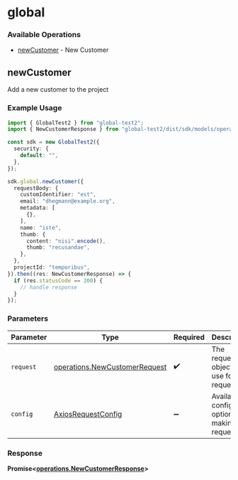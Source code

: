 # global

### Available Operations

* [newCustomer](#newcustomer) - New Customer

## newCustomer

Add a new customer to the project

### Example Usage

```typescript
import { GlobalTest2 } from "global-test2";
import { NewCustomerResponse } from "global-test2/dist/sdk/models/operations";

const sdk = new GlobalTest2({
  security: {
    default: "",
  },
});

sdk.global.newCustomer({
  requestBody: {
    customIdentifier: "est",
    email: "dhegmann@example.org",
    metadata: [
      {},
    ],
    name: "iste",
    thumb: {
      content: "nisi".encode(),
      thumb: "recusandae",
    },
  },
  projectId: "temporibus",
}).then((res: NewCustomerResponse) => {
  if (res.statusCode == 200) {
    // handle response
  }
});
```

### Parameters

| Parameter                                                                      | Type                                                                           | Required                                                                       | Description                                                                    |
| ------------------------------------------------------------------------------ | ------------------------------------------------------------------------------ | ------------------------------------------------------------------------------ | ------------------------------------------------------------------------------ |
| `request`                                                                      | [operations.NewCustomerRequest](../../models/operations/newcustomerrequest.md) | :heavy_check_mark:                                                             | The request object to use for the request.                                     |
| `config`                                                                       | [AxiosRequestConfig](https://axios-http.com/docs/req_config)                   | :heavy_minus_sign:                                                             | Available config options for making requests.                                  |


### Response

**Promise<[operations.NewCustomerResponse](../../models/operations/newcustomerresponse.md)>**

